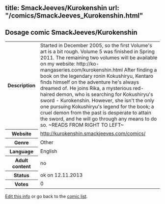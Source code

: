 title: SmackJeeves/Kurokenshin
url: "/comics/SmackJeeves_Kurokenshin.html"
---
Dosage comic SmackJeeves/Kurokenshin
-----------------------------------------

<p id="msg"></p>
<script type="text/javascript">
if (window.location.search === '?edit_info_mail=sent_ok') {
  var elem = document.getElementById("msg");
  elem.innerHTML = 'Edited information sucessfully sent for review, which is usually done daily. Thanks!';
  elem.className = 'ok';
}
</script>
<table class="comicinfo">
<tr>
<th>Description</th><td>Started in December 2005, so the first Volume's art is a bit rough. Volume 5 was finished in Spring 2011. The remaining two volumes will be available on my website: http://ko-mangaseries.com/kurokenshin.html After finding a book on the legendary ronin Kokushiryu, Kentaro finds himself on the adventure he's always dreamed of. He joins Rika, a mysterious red-haired demon, who is searching for Kokushiryu's sword - Kurokenshin. However, she isn't the only one pursuing Kokushiryu's legend for the book; a cruel demon from the past is desperate to attain the sword, and he will go through any means to do so. ~READS FROM RIGHT TO LEFT~</td>
</tr>
<tr>
<th>Website</th><td><a href="http://kurokenshin.smackjeeves.com/comics/">http://kurokenshin.smackjeeves.com/comics/</a></td>
</tr>
<tr>
<th>Genre</th><td>Other</td>
</tr>
<tr>
<th>Language</th><td>English</td>
</tr>
<tr>
<th>Adult content</th><td>no</td>
</tr>
<tr>
<th>Status</th><td>ok on 12.11.2013</td>
</tr>
<tr>
<th>Votes</th><td>0</td>
</tr>
</table>

[Edit this info](SmackJeeves_Kurokenshin_edit.html) or go back to the [comic list](../comic-index.html).
